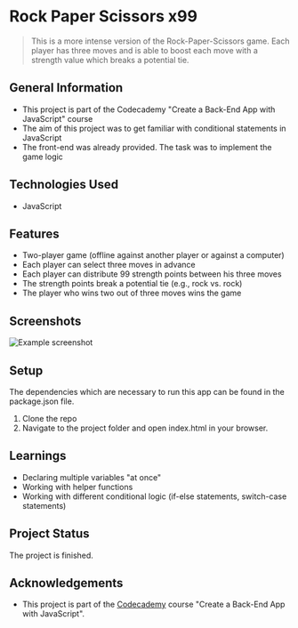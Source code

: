 # Rock Paper Scissors x99
> This is a more intense version of the Rock-Paper-Scissors game. Each player has three moves and is able to boost each move with a strength value which breaks a potential tie.


## General Information
- This project is part of the Codecademy "Create a Back-End App with JavaScript" course
- The aim of this project was to get familiar with conditional statements in JavaScript
- The front-end was already provided. The task was to implement the game logic



## Technologies Used
- JavaScript



## Features
- Two-player game (offline against another player or against a computer)
- Each player can select three moves in advance
- Each player can distribute 99 strength points between his three moves
- The strength points break a potential tie (e.g., rock vs. rock)
- The player who wins two out of three moves wins the game



## Screenshots
![Example screenshot](https://i.ibb.co/kDG5SXY/rps-x99-screenshot.jpg)


## Setup
The dependencies which are necessary to run this app can be found in the package.json file.

1. Clone the repo
2. Navigate to the project folder and open index.html in your browser.



## Learnings
- Declaring multiple variables "at once"
- Working with helper functions
- Working with different conditional logic (if-else statements, switch-case statements)



## Project Status
The project is finished. 



## Acknowledgements
- This project is part of the [Codecademy](https://www.codecademy.com/) course "Create a Back-End App with JavaScript".



